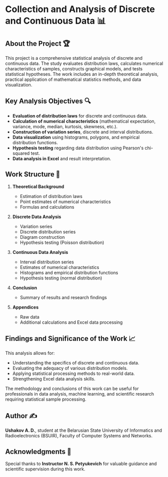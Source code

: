 # Collection and Analysis of Discrete and Continuous Data 📊

## About the Project 🏆
This project is a comprehensive statistical analysis of discrete and continuous data. The study evaluates distribution laws, calculates numerical characteristics of samples, constructs graphical models, and tests statistical hypotheses. The work includes an in-depth theoretical analysis, practical application of mathematical statistics methods, and data visualization.

## Key Analysis Objectives 🔍
- **Evaluation of distribution laws** for discrete and continuous data.
- **Calculation of numerical characteristics** (mathematical expectation, variance, mode, median, kurtosis, skewness, etc.).
- **Construction of variation series**, discrete and interval distributions.
- **Data visualization** using histograms, polygons, and empirical distribution functions.
- **Hypothesis testing** regarding data distribution using Pearson's chi-squared test.
- **Data analysis in Excel** and result interpretation.

## Work Structure 📑
1. **Theoretical Background**  
   - Estimation of distribution laws
   - Point estimates of numerical characteristics
   - Formulas and calculations

2. **Discrete Data Analysis**  
   - Variation series
   - Discrete distribution series
   - Diagram construction
   - Hypothesis testing (Poisson distribution)

3. **Continuous Data Analysis**  
   - Interval distribution series
   - Estimates of numerical characteristics
   - Histograms and empirical distribution functions
   - Hypothesis testing (normal distribution)

4. **Conclusion**  
   - Summary of results and research findings

5. **Appendices**  
   - Raw data
   - Additional calculations and Excel data processing

## Findings and Significance of the Work 📈
This analysis allows for:
- Understanding the specifics of discrete and continuous data.
- Evaluating the adequacy of various distribution models.
- Applying statistical processing methods to real-world data.
- Strengthening Excel data analysis skills.

The methodology and conclusions of this work can be useful for professionals in data analysis, machine learning, and scientific research requiring statistical sample processing.

## Author ✍️
**Ushakov A. D.**, student at the Belarusian State University of Informatics and Radioelectronics (BSUIR), Faculty of Computer Systems and Networks.

## Acknowledgments 🙌
Special thanks to **Instructor N. S. Petyukevich** for valuable guidance and scientific supervision during this work.
